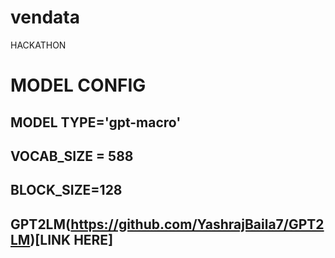 # vendata
HACKATHON

# MODEL CONFIG
## MODEL TYPE='gpt-macro'

## VOCAB_SIZE = 588

## BLOCK_SIZE=128

## GPT2LM(https://github.com/YashrajBaila7/GPT2LM)[LINK HERE]
